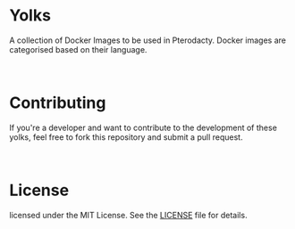 # Yolks
A collection of Docker Images to be used in Pterodacty. Docker images are categorised based on their language.


</br>

# Contributing
If you're a developer and want to contribute to the development of these yolks, feel free to fork this repository and submit a pull request.


</br>

# License
licensed under the MIT License. See the [LICENSE](/LICENSE) file for details.